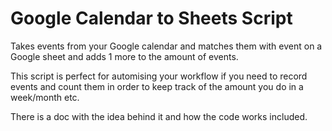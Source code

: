 # Google Calendar to Sheets Script 
Takes events from your Google calendar and matches them with event on a Google sheet and adds 1 more to the amount of events.

This script is perfect for automising your workflow if you need to record events and count them in order to keep track of the amount you    do in a week/month etc. 

There is a doc with the idea behind it and how the code works included.
